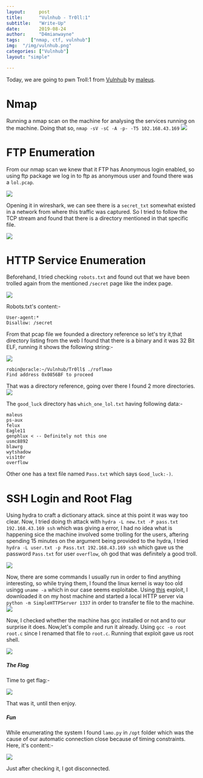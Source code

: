 ```yaml
---
layout:     post
title:      "Vulnhub - Tr0ll:1"
subtitle:   "Write-Up"
date:       2019-08-24 
author:     "D4mianwayne"
tags:    ["nmap, ctf, vulnhub"]
img:  "/img/vulnhub.png"
categories: ["Vulnhub"]
layout: "simple"

---
```


Today, we are going to pwn Troll:1 from [Vulnhub](https://www.vulnhub.com/entry/tr0ll-1,100/) by [maleus](https://twitter.com/@maleus21).

<!-- more -->

# Nmap

Running a nmap scan on the machine for analysing the services running on the machine. Doing that so, `nmap -sV -sC -A -p- -T5 102.168.43.169`
![](/../img/troll/nmap.png)


# FTP Enumeration

From our nmap scan we knew that it FTP has Anonymous login enabled, so using ftp package we log in to ftp as anonymous user and found there was a `lol.pcap`.

![](../img/troll/ftp.png)

Opening it in wireshark, we can see there is a `secret_txt` somewhat existed in a network from where this traffic was captured. So I tried to follow the TCP stream and found that there is a directory mentioned in that specific file.

![](../img/troll/wireshark.png)

# HTTP Service Enumeration

Beforehand, I tried checking `robots.txt` and found out that we have been trolled again from the mentioned `/secret` page like the index page.

![](../img/troll/web1.png)

Robots.txt's content:-

```
User-agent:*
Disallow: /secret
```

From that pcap file we founded a directory reference so let's try it,that directory listing from the web I found that there is a binary and it was 32 Bit ELF, running it shows the following string:-

![](/../img/troll/hiidendir.png)

```
robin@oracle:~/Vulnhub/Tr0ll$ ./roflmao
Find address 0x0856BF to proceed
```
That was a directory reference, going over there I found 2 more directories.
![](../img/troll/hexxdir.png)

The `good_luck` directory has `which_one_lol.txt` having following data:-

```
maleus
ps-aux
felux
Eagle11
genphlux < -- Definitely not this one
usmc8892
blawrg
wytshadow
vis1t0r
overflow
```
Other one has a text file named `Pass.txt` which says `Good_luck:-)`.

# SSH Login and Root Flag

Using hydra to craft a dictionary attack. since at this point it was way too clear. Now, I tried doing th attack with `hydra -L new.txt -P pass.txt 192.168.43.169 ssh` which was giving a error, I had no idea what is happening sice the machine involved some trolling for the users, aftering spending 15 minutes on the argument being provided to the hydra, I tried `hydra -L user.txt -p Pass.txt 192.168.43.169 ssh` which gave us the password `Pass.txt` for user `overflow`, oh god that was definitely a good troll.

![](../img/troll/sshcreds.png)

Now, there are some commands I usually run in order to find anything interesting, so while trying them, I found the linux kernel is way too old usingg `uname -a` which in our case seems exploitabe. Using [this](https://www.exploit-db.com/download/37292) exploit, I downloaded it on my host machine and started a local HTTP server via `python -m SimpleHTTPServer 1337` in order to transfer te file to the machine.
![](../img/troll/localhttp.png)

Now, I checked whether the machine has gcc installed or not and to our surprise it does. Now,let's compile and run it already. Using `gcc -o root root.c` since I renamed that file to `root.c`. Running that exploit gave us root shell.

![](../img/troll/root.png)

##### The Flag

Time to get flag:-

![](../img/troll/rootflag.png)

That was it, until then enjoy.

##### Fun

While enumerating the system I found `lamo.py` in `/opt` folder which was the cause of our automatic connection close because of timing constraints. Here, it's content:-

![](../img/troll/fun.png)

Just after checking it, I got disconnected. 


